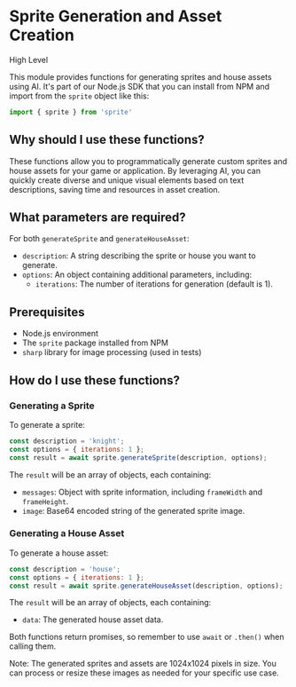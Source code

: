 

  # **Sprite Generation and Asset Creation**

High Level

This module provides functions for generating sprites and house assets using AI. It's part of our Node.js SDK that you can install from NPM and import from the `sprite` object like this:

```javascript
import { sprite } from 'sprite'
```

## Why should I use these functions?

These functions allow you to programmatically generate custom sprites and house assets for your game or application. By leveraging AI, you can quickly create diverse and unique visual elements based on text descriptions, saving time and resources in asset creation.

## What parameters are required?

For both `generateSprite` and `generateHouseAsset`:
- `description`: A string describing the sprite or house you want to generate.
- `options`: An object containing additional parameters, including:
  - `iterations`: The number of iterations for generation (default is 1).

## Prerequisites

- Node.js environment
- The `sprite` package installed from NPM
- `sharp` library for image processing (used in tests)

## How do I use these functions?

### Generating a Sprite

To generate a sprite:

```javascript
const description = 'knight';
const options = { iterations: 1 };
const result = await sprite.generateSprite(description, options);
```

The `result` will be an array of objects, each containing:
- `messages`: Object with sprite information, including `frameWidth` and `frameHeight`.
- `image`: Base64 encoded string of the generated sprite image.

### Generating a House Asset

To generate a house asset:

```javascript
const description = 'house';
const options = { iterations: 1 };
const result = await sprite.generateHouseAsset(description, options);
```

The `result` will be an array of objects, each containing:
- `data`: The generated house asset data.

Both functions return promises, so remember to use `await` or `.then()` when calling them.

Note: The generated sprites and assets are 1024x1024 pixels in size. You can process or resize these images as needed for your specific use case.

  